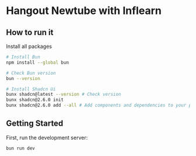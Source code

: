 # Hangout Newtube with Inflearn

## How to run it

Install all packages

```bash
# Install Bun
npm install --global bun

# Check Bun version
bun --version

# Install Shadcn Ui
bunx shadcn@latest --version # Check version
bunx shadcn@2.6.0 init
bunx shadcn@2.6.0 add --all # Add components and dependencies to your project
```

## Getting Started

First, run the development server:

```bash
bun run dev
```